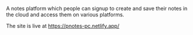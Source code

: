 A notes platform which people can signup to create and save their notes in the cloud and access them on various platforms.

The site is live at https://pnotes-pc.netlify.app/
